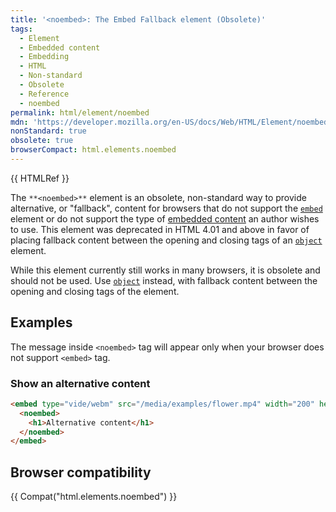 ```yaml
---
title: '<noembed>: The Embed Fallback element (Obsolete)'
tags:
  - Element
  - Embedded content
  - Embedding
  - HTML
  - Non-standard
  - Obsolete
  - Reference
  - noembed
permalink: html/element/noembed
mdn: 'https://developer.mozilla.org/en-US/docs/Web/HTML/Element/noembed'
nonStandard: true
obsolete: true
browserCompact: html.elements.noembed
---
```

{{ HTMLRef }}

The `**<noembed>**` element is an obsolete, non-standard way to provide alternative, or "fallback", content for browsers that do not support the [`embed`](/html/element/embed/) element or do not support the type of [embedded content](/guide/html/content_categories#embedded_content) an author wishes to use. This element was deprecated in HTML 4.01 and above in favor of placing fallback content between the opening and closing tags of an [`object`](/html/element/object/) element.

While this element currently still works in many browsers, it is obsolete and should not be used. Use [`object`](/html/element/object/) instead, with fallback content between the opening and closing tags of the element.

## Examples

The message inside `<noembed>` tag will appear only when your browser does not support `<embed>` tag.

### Show an alternative content

```html
<embed type="vide/webm" src="/media/examples/flower.mp4" width="200" height="200">
  <noembed>
    <h1>Alternative content</h1>
  </noembed>
</embed>
```

## Browser compatibility

{{ Compat("html.elements.noembed") }}
